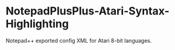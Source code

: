 # NotepadPlusPlus-Atari-Syntax-Highlighting
Notepad++ exported config XML for Atari 8-bit languages.
